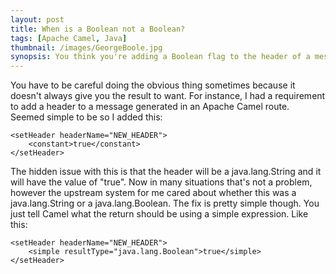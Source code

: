 ```yaml
---
layout: post
title: When is a Boolean not a Boolean?
tags: [Apache Camel, Java]
thumbnail: /images/GeorgeBoole.jpg
synopsis: You think you're adding a Boolean flag to the header of a message, but are you? Is that flag really a String with the text "true" or "false"? Does is really matter?
---
```

You have to be careful doing the obvious thing sometimes because it doesn't always give you the result to want. For instance, I had a requirement to add a header to a message generated in an Apache Camel route. Seemed simple to be so I added this:
 
    <setHeader headerName="NEW_HEADER">
        <constant>true</constant>
    </setHeader>
 
The hidden issue with this is that the header will be a java.lang.String and it will have the value of "true". Now in many situations that's not a problem, however the upstream system for me cared about whether this was a java.lang.String or a java.lang.Boolean. The fix is pretty simple though. You just tell Camel what the return should be using a simple expression. Like this:
 
    <setHeader headerName="NEW_HEADER">
        <simple resultType="java.lang.Boolean">true</simple>
    </setHeader>
